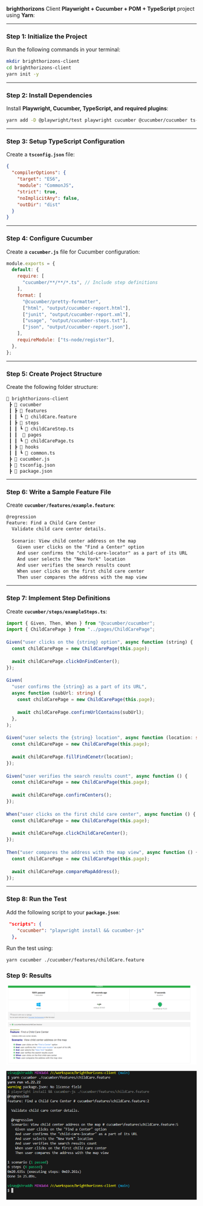 **brighthorizons** Client **Playwright + Cucumber + POM + TypeScript** project using **Yarn**:

---

### **Step 1: Initialize the Project**

Run the following commands in your terminal:

```sh
mkdir brighthorizons-client
cd brighthorizons-client
yarn init -y
```

---

### **Step 2: Install Dependencies**

Install **Playwright, Cucumber, TypeScript, and required plugins**:

```sh
yarn add -D @playwright/test playwright cucumber @cucumber/cucumber ts-node typescript @types/node
```

---

### **Step 3: Setup TypeScript Configuration**

Create a **`tsconfig.json`** file:

```json
{
  "compilerOptions": {
    "target": "ES6",
    "module": "CommonJS",
    "strict": true,
    "noImplicitAny": false,
    "outDir": "dist"
  }
}
```

---

### **Step 4: Configure Cucumber**

Create a **`cucumber.js`** file for Cucumber configuration:

```js
module.exports = {
  default: {
    require: [
      "cucumber/**/**/*.ts", // Include step definitions
    ],
    format: [
      "@cucumber/pretty-formatter",
      ["html", "output/cucumber-report.html"],
      ["junit", "output/cucumber-report.xml"],
      ["usage", "output/cucumber-steps.txt"],
      ["json", "output/cucumber-report.json"],
    ],
    requireModule: ["ts-node/register"],
  },
};
```

---

### **Step 5: Create Project Structure**

Create the following folder structure:

```
📂 brighthorizons-client
 ┣ 📂 cucumber
 ┃ ┣ 📂 features
 ┃ ┃ ┗ 📜 childCare.feature
 ┃ ┣ 📂 steps
 ┃ ┃ ┗ 📜 childCareStep.ts
 ┃ ┃  📂 pages
 ┃ ┃ ┗ 📜 childCarePage.ts
 ┃ ┣ 📂 hooks
 ┃ ┃ ┗ 📜 common.ts
 ┣ 📜 cucumber.js
 ┣ 📜 tsconfig.json
 ┣ 📜 package.json
```

---

### **Step 6: Write a Sample Feature File**

Create **`cucumber/features/example.feature`**:

```gherkin
@regression
Feature: Find a Child Care Center  
  Validate child care center details.

  Scenario: View child center address on the map  
    Given user clicks on the "Find a Center" option  
    And user confirms the "child-care-locator" as a part of its URL   
    And user selects the "New York" location  
    And user verifies the search results count  
    When user clicks on the first child care center  
    Then user compares the address with the map view  

```

---

### **Step 7: Implement Step Definitions**

Create **`cucumber/steps/exampleSteps.ts`**:

```ts
import { Given, Then, When } from "@cucumber/cucumber";
import { ChildCarePage } from "../pages/ChildCarePage";

Given("user clicks on the {string} option", async function (string) {
  const childCarePage = new ChildCarePage(this.page);

  await childCarePage.clickOnFindCenter();
});

Given(
  "user confirms the {string} as a part of its URL",
  async function (subUrl: string) {
    const childCarePage = new ChildCarePage(this.page);

    await childCarePage.confirmUrlContains(subUrl);
  },
);

Given("user selects the {string} location", async function (location: string) {
  const childCarePage = new ChildCarePage(this.page);

  await childCarePage.fillFindCenetr(location);
});

Given("user verifies the search results count", async function () {
  const childCarePage = new ChildCarePage(this.page);

  await childCarePage.confirmCenters();
});

When("user clicks on the first child care center", async function () {
  const childCarePage = new ChildCarePage(this.page);

  await childCarePage.clickChildCareCenter();
});

Then("user compares the address with the map view", async function () {
  const childCarePage = new ChildCarePage(this.page);

  await childCarePage.compareMapAddress();
});

```

---

### **Step 8: Run the Test**

Add the following script to your **`package.json`**:

```json
 "scripts": {
    "cucumber": "playwright install && cucumber-js"
  },
```

Run the test using:

```sh
yarn cucumber ./cucumber/features/childCare.feature
```
### **Step 9: Results**
![alt text](image.png)

![alt text](image-1.png)